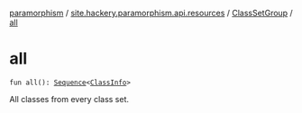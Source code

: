 [paramorphism](../../index.md) / [site.hackery.paramorphism.api.resources](../index.md) / [ClassSetGroup](index.md) / [all](./all.md)

# all

`fun all(): `[`Sequence`](https://kotlinlang.org/api/latest/jvm/stdlib/kotlin.sequences/-sequence/index.html)`<`[`ClassInfo`](../-class-info/index.md)`>`

All classes from every class set.

